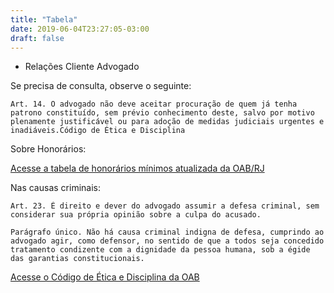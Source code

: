 ```yaml
---
title: "Tabela"
date: 2019-06-04T23:27:05-03:00
draft: false
---
```


* Relações Cliente Advogado

Se precisa de consulta, observe o seguinte:

    Art. 14. O advogado não deve aceitar procuração de quem já tenha patrono constituído, sem prévio conhecimento deste, salvo por motivo plenamente justificável ou para adoção de medidas judiciais urgentes e inadiáveis.Código de Ética e Disciplina

Sobre Honorários:

<a data-disable-linkrewriter="true" data-modal-video="" data-modal-size="854x480" target="modal-frame" href="http://www.oabrj.org.br/tabela-de-honorarios" class=" unifyCta">Acesse a tabela de honorários mínimos atualizada da OAB/RJ</a>

Nas causas criminais:

    Art. 23. É direito e dever do advogado assumir a defesa criminal, sem considerar sua própria opinião sobre a culpa do acusado.

    Parágrafo único. Não há causa criminal indigna de defesa, cumprindo ao advogado agir, como defensor, no sentido de que a todos seja concedido tratamento condizente com a dignidade da pessoa humana, sob a égide das garantias constitucionais.

<a data-disable-linkrewriter="true" data-modal-video="" data-modal-size="854x480" target="modal-frame" href="https://www.oab.org.br/arquivos/resolucao-n-022015-ced-2030601765.pdf" class=" unifyCta">Acesse o Código de Ética e Disciplina da OAB</a>
